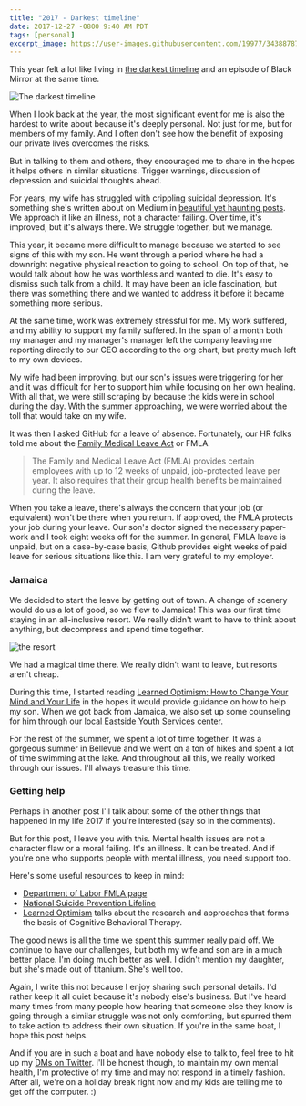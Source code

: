 ```yaml
---
title: "2017 - Darkest timeline"
date: 2017-12-27 -0800 9:40 AM PDT
tags: [personal]
excerpt_image: https://user-images.githubusercontent.com/19977/34388787-89341190-eaea-11e7-9d38-402ab8125ed9.png
---
```


This year felt a lot like living in [the darkest timeline](http://community-sitcom.wikia.com/wiki/Darkest_Timeline) and an episode of Black Mirror at the same time.

![The darkest timeline](https://user-images.githubusercontent.com/19977/34388787-89341190-eaea-11e7-9d38-402ab8125ed9.png)

When I look back at the year, the most significant event for me is also the hardest to write about because it's deeply personal. Not just for me, but for members of my family. And I often don't see how the benefit of exposing our private lives overcomes the risks.

But in talking to them and others, they encouraged me to share in the hopes it helps others in similar situations. Trigger warnings, discussion of depression and suicidal thoughts ahead.

For years, my wife has struggled with crippling suicidal depression. It's something she's written about on Medium in [beautiful yet haunting posts](https://medium.com/@akumi/19-comfortable-people-are-difficult-to-control-4cbb82df02f3). We approach it like an illness, not a character failing. Over time, it's improved, but it's always there. We struggle together, but we manage.

This year, it became more difficult to manage because we started to see signs of this with my son. He went through a period where he had a downright negative physical reaction to going to school. On top of that, he would talk about how he was worthless and wanted to die. It's easy to dismiss such talk from a child. It may have been an idle fascination, but there was something there and we wanted to address it before it became something more serious.

At the same time, work was extremely stressful for me. My work suffered, and my ability to support my family suffered. In the span of a month both my manager and my manager's manager left the company leaving me reporting directly to our CEO according to the org chart, but pretty much left to my own devices.

My wife had been improving, but our son's issues were triggering for her and it was difficult for her to support him while focusing on her own healing. With all that, we were still scraping by because the kids were in school during the day. With the summer approaching, we were worried about the toll that would take on my wife.

It was then I asked GitHub for a leave of absence. Fortunately, our HR folks told me about the [Family Medical Leave Act](https://www.dol.gov/general/topic/benefits-leave/fmla) or FMLA.

> The Family and Medical Leave Act (FMLA) provides certain employees with up to 12 weeks of unpaid, job-protected leave per year. It also requires that their group health benefits be maintained during the leave.

When you take a leave, there's always the concern that your job (or equivalent) won't be there when you return. If approved, the FMLA protects your job during your leave. Our son's doctor signed the necessary paper-work and I took eight weeks off for the summer. In general, FMLA leave is unpaid, but on a case-by-case basis, Github provides eight weeks of paid leave for serious situations like this. I am very grateful to my employer.

### Jamaica

We decided to start the leave by getting out of town. A change of scenery would do us a lot of good, so we flew to Jamaica! This was our first time staying in an all-inclusive resort. We really didn't want to have to think about anything, but decompress and spend time together.

![the resort](https://user-images.githubusercontent.com/19977/34389568-2e8c90be-eaef-11e7-9bd3-37cad06e26db.png)

We had a magical time there. We really didn't want to leave, but resorts aren't cheap.

During this time, I started reading [Learned Optimism: How to Change Your Mind and Your Life](http://amzn.to/2zDF8Ev) in the hopes it would provide guidance on how to help my son. When we got back from Jamaica, we also set up some counseling for him through our [local Eastside Youth Services center](http://www.youtheastsideservices.org/).

For the rest of the summer, we spent a lot of time together. It was a gorgeous summer in Bellevue and we went on a ton of hikes and spent a lot of time swimming at the lake. And throughout all this, we really worked through our issues. I'll always treasure this time.

### Getting help

Perhaps in another post I'll talk about some of the other things that happened in my life 2017 if you're interested (say so in the comments).

But for this post, I leave you with this. Mental health issues are not a character flaw or a moral failing. It's an illness. It can be treated. And if you're one who supports people with mental illness, you need support too.

Here's some useful resources to keep in mind:

* [Department of Labor FMLA page](https://www.dol.gov/general/topic/benefits-leave/fmla)
* [National Suicide Prevention Lifeline](https://suicidepreventionlifeline.org/)
* [Learned Optimism](http://amzn.to/2zDF8Ev) talks about the research and approaches that forms the basis of Cognitive Behavioral Therapy.

The good news is all the time we spent this summer really paid off. We continue to have our challenges, but both my wife and son are in a much better place. I'm doing much better as well. I didn't mention my daughter, but she's made out of titanium. She's well too.

Again, I write this not because I enjoy sharing such personal details. I'd rather keep it all quiet because it's nobody else's business. But I've heard many times from many people how hearing that someone else they know is going through a similar struggle was not only comforting, but spurred them to take action to address their own situation. If you're in the same boat, I hope this post helps.

And if you are in such a boat and have nobody else to talk to, feel free to hit up my [DMs on Twitter](https://twitter.com/haacked). I'll be honest though, to maintain my own mental health, I'm protective of my time and may not respond in a timely fashion. After all, we're on a holiday break right now and my kids are telling me to get off the computer. :)
